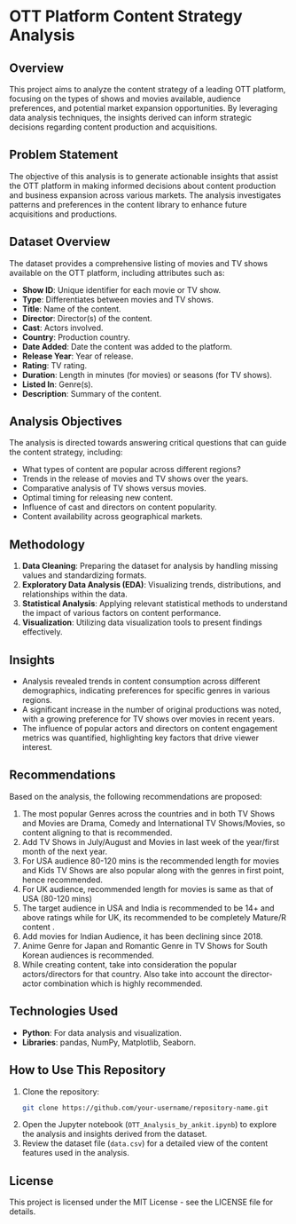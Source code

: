 # OTT Platform Content Strategy Analysis   

## Overview
This project aims to analyze the content strategy of a leading OTT platform, focusing on the types of shows and movies available, audience preferences, and potential market expansion opportunities. By leveraging data analysis techniques, the insights derived can inform strategic decisions regarding content production and acquisitions.

## Problem Statement
The objective of this analysis is to generate actionable insights that assist the OTT platform in making informed decisions about content production and business expansion across various markets. The analysis investigates patterns and preferences in the content library to enhance future acquisitions and productions.

## Dataset Overview
The dataset provides a comprehensive listing of movies and TV shows available on the OTT platform, including attributes such as:
- **Show ID**: Unique identifier for each movie or TV show.
- **Type**: Differentiates between movies and TV shows.
- **Title**: Name of the content.
- **Director**: Director(s) of the content.
- **Cast**: Actors involved.
- **Country**: Production country.
- **Date Added**: Date the content was added to the platform.
- **Release Year**: Year of release.
- **Rating**: TV rating.
- **Duration**: Length in minutes (for movies) or seasons (for TV shows).
- **Listed In**: Genre(s).
- **Description**: Summary of the content.

## Analysis Objectives
The analysis is directed towards answering critical questions that can guide the content strategy, including:
- What types of content are popular across different regions?
- Trends in the release of movies and TV shows over the years.
- Comparative analysis of TV shows versus movies.
- Optimal timing for releasing new content.
- Influence of cast and directors on content popularity.
- Content availability across geographical markets.

## Methodology
1. **Data Cleaning**: Preparing the dataset for analysis by handling missing values and standardizing formats.
2. **Exploratory Data Analysis (EDA)**: Visualizing trends, distributions, and relationships within the data.
3. **Statistical Analysis**: Applying relevant statistical methods to understand the impact of various factors on content performance.
4. **Visualization**: Utilizing data visualization tools to present findings effectively.

## Insights
- Analysis revealed trends in content consumption across different demographics, indicating preferences for specific genres in various regions.
- A significant increase in the number of original productions was noted, with a growing preference for TV shows over movies in recent years.
- The influence of popular actors and directors on content engagement metrics was quantified, highlighting key factors that drive viewer interest.

## Recommendations
Based on the analysis, the following recommendations are proposed:
1. The most popular Genres across the countries and in both TV Shows and Movies are Drama, Comedy and International TV Shows/Movies, so content aligning to that is recommended.
2. Add TV Shows in July/August and Movies in last week of the year/first month of the next year.
3. For USA audience 80-120 mins is the recommended length for movies and Kids TV Shows are also popular along with the genres in first point, hence recommended.
4. For UK audience, recommended length for movies is same as that of USA (80-120 mins)
5. The target audience in USA and India is recommended to be 14+ and above ratings while for UK, its recommended to be completely Mature/R content .
6. Add movies for Indian Audience, it has been declining since 2018.
7. Anime Genre for Japan and Romantic Genre in TV Shows for South Korean audiences is recommended.
8. While creating content, take into consideration the popular actors/directors for that country. Also take into account the director-actor combination which is highly recommended.

## Technologies Used
- **Python**: For data analysis and visualization.
- **Libraries**: pandas, NumPy, Matplotlib, Seaborn.

## How to Use This Repository
1. Clone the repository:
   ```bash
   git clone https://github.com/your-username/repository-name.git
   ```
2. Open the Jupyter notebook (`OTT_Analysis_by_ankit.ipynb`) to explore the analysis and insights derived from the dataset.
3. Review the dataset file (`data.csv`) for a detailed view of the content features used in the analysis.

## License
This project is licensed under the MIT License - see the LICENSE file for details.

